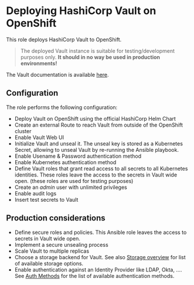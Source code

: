 # Deploying HashiCorp Vault on OpenShift

This role deploys HashiCorp Vault to OpenShift.

> The deployed Vault instance is suitable for testing/development purposes only. **It should in no way be used in production environments!**

The Vault documentation is available [here](https://learn.hashicorp.com/vault).

## Configuration

The role performs the following configuration:

* Deploy Vault on OpenShift using the official HashiCorp Helm Chart
* Create an external Route to reach Vault from outside of the OpenShift cluster
* Enable Vault Web UI
* Initialize Vault and unseal it. The unseal key is stored as a Kubernetes Secret, allowing to unseal Vault by re-running the Ansible playbook.
* Enable Usename & Password authentication method
* Enable Kubernetes authentication method
* Define Vault roles that grant read access to all secrets to all Kubernetes identities. These roles leave the access to the secrets in Vault wide open. (these roles are used for testing purposes)
* Create an *admin* user with unlimited privileges
* Enable audit logs
* Insert test secrets to Vault

## Production considerations

* Define secure roles and policies. This Ansible role leaves the access to secrets in Vault wide open.
* Implement a secure unsealing process
* Scale Vault to multiple replicas
* Choose a storage backend for Vault. See also [Storage overview](https://www.vaultproject.io/docs/configuration/storage) for list of available storage options.
* Enable authentication against an Identity Provider like LDAP, Okta, .... See [Auth Methods](https://www.vaultproject.io/docs/auth) for the list of available authentication methods.

